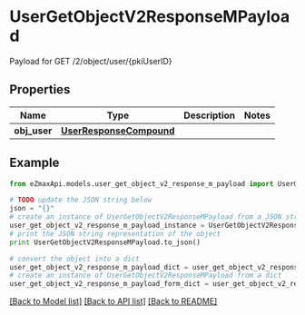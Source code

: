 # UserGetObjectV2ResponseMPayload

Payload for GET /2/object/user/{pkiUserID}

## Properties

Name | Type | Description | Notes
------------ | ------------- | ------------- | -------------
**obj_user** | [**UserResponseCompound**](UserResponseCompound.md) |  | 

## Example

```python
from eZmaxApi.models.user_get_object_v2_response_m_payload import UserGetObjectV2ResponseMPayload

# TODO update the JSON string below
json = "{}"
# create an instance of UserGetObjectV2ResponseMPayload from a JSON string
user_get_object_v2_response_m_payload_instance = UserGetObjectV2ResponseMPayload.from_json(json)
# print the JSON string representation of the object
print UserGetObjectV2ResponseMPayload.to_json()

# convert the object into a dict
user_get_object_v2_response_m_payload_dict = user_get_object_v2_response_m_payload_instance.to_dict()
# create an instance of UserGetObjectV2ResponseMPayload from a dict
user_get_object_v2_response_m_payload_form_dict = user_get_object_v2_response_m_payload.from_dict(user_get_object_v2_response_m_payload_dict)
```
[[Back to Model list]](../README.md#documentation-for-models) [[Back to API list]](../README.md#documentation-for-api-endpoints) [[Back to README]](../README.md)


